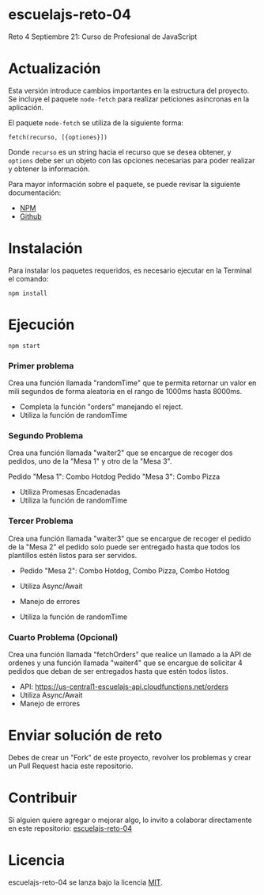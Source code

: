 # escuelajs-reto-04
Reto 4 Septiembre 21: Curso de Profesional de JavaScript

# Actualización

Esta versión introduce cambios importantes en la estructura del proyecto. Se incluye el paquete `node-fetch` para realizar peticiones asíncronas en la aplicación.

El paquete `node-fetch` se utiliza de la siguiente forma:

```
fetch(recurso, [{optiones}])
```

Donde `recurso` es un string hacia el recurso que se desea obtener, y `options` debe ser un objeto con las opciones necesarias para poder realizar y obtener la información.

Para mayor información sobre el paquete, se puede revisar la siguiente documentación: 

* [NPM](https://www.npmjs.com/package/node-fetch)
* [Github](https://github.com/bitinn/node-fetch) 

# Instalación

Para instalar los paquetes requeridos, es necesario ejecutar en la Terminal el comando:

```
npm install
```

# Ejecución

```
npm start
```

### Primer problema
Crea una función llamada "randomTime" que te permita retornar un valor en mili segundos de forma aleatoria en el rango de 1000ms hasta 8000ms.

* Completa la función "orders" manejando el reject.
* Utiliza la función de randomTime

### Segundo Problema

Crea una función llamada "waiter2" que se encargue de recoger dos pedidos, uno de la "Mesa 1" y otro de la "Mesa 3".

Pedido "Mesa 1": Combo Hotdog
Pedido "Mesa 3": Combo Pizza

* Utiliza Promesas Encadenadas
* Utiliza la función de randomTime

### Tercer Problema

Crea una función llamada "waiter3" que se encargue de recoger el pedido de la "Mesa 2" el pedido solo puede ser entregado hasta que todos los plantillos estén listos para ser servidos.

* Pedido "Mesa 2": Combo Hotdog, Combo Pizza, Combo Hotdog

* Utiliza Async/Await
* Manejo de errores
* Utiliza la función de randomTime

### Cuarto Problema (Opcional)

Crea una función llamada "fetchOrders" que realice un llamado a la API de ordenes y una función llamada "waiter4" que se encargue de solicitar 4 pedidos que deban de ser entregados hasta que estén todos listos.

* API: https://us-central1-escuelajs-api.cloudfunctions.net/orders
* Utiliza Async/Await
* Manejo de errores

# Enviar solución de reto

Debes de crear un "Fork" de este proyecto, revolver los problemas y crear un Pull Request hacia este repositorio.

# Contribuir
Si alguien quiere agregar o mejorar algo, lo invito a colaborar directamente en este repositorio: [escuelajs-reto-04](https://github.com/platzi/escuelajs-reto-04/)

# Licencia
escuelajs-reto-04 se lanza bajo la licencia [MIT](https://opensource.org/licenses/MIT).

